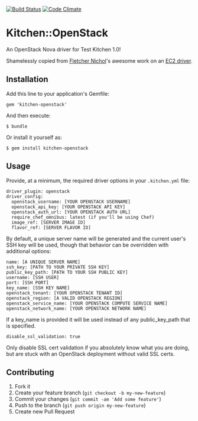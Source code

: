 [![Build Status](https://travis-ci.org/RoboticCheese/kitchen-openstack.png?branch=master)](https://travis-ci.org/RoboticCheese/kitchen-openstack) [![Code Climate](https://codeclimate.com/github/RoboticCheese/kitchen-openstack.png)](https://codeclimate.com/github/RoboticCheese/kitchen-openstack)

# Kitchen::OpenStack

An OpenStack Nova driver for Test Kitchen 1.0!

Shamelessly copied from [Fletcher Nichol](https://github.com/fnichol)'s
awesome work on an [EC2 driver](https://github.com/opscode/kitchen-ec2).

## Installation

Add this line to your application's Gemfile:

    gem 'kitchen-openstack'

And then execute:

    $ bundle

Or install it yourself as:

    $ gem install kitchen-openstack

## Usage

Provide, at a minimum, the required driver options in your `.kitchen.yml` file:

    driver_plugin: openstack
    driver_config:
      openstack_username: [YOUR OPENSTACK USERNAME]
      openstack_api_key: [YOUR OPENSTACK API KEY]
      openstack_auth_url: [YOUR OPENSTACK AUTH URL]
      require_chef_omnibus: latest (if you'll be using Chef)
      image_ref: [SERVER IMAGE ID]
      flavor_ref: [SERVER FLAVOR ID]

By default, a unique server name will be generated and the current user's SSH
key will be used, though that behavior can be overridden with additional
options:

    name: [A UNIQUE SERVER NAME]
    ssh_key: [PATH TO YOUR PRIVATE SSH KEY]
    public_key_path: [PATH TO YOUR SSH PUBLIC KEY]
    username: [SSH USER]
    port: [SSH PORT]
    key_name: [SSH KEY NAME]
    openstack_tenant: [YOUR OPENSTACK TENANT ID]
    openstack_region: [A VALID OPENSTACK REGION]
    openstack_service_name: [YOUR OPENSTACK COMPUTE SERVICE NAME]
    openstack_network_name: [YOUR OPENSTACK NETWORK NAME]

If a key\_name is provided it will be used instead of any
public\_key\_path that is specified.

    disable_ssl_validation: true

Only disable SSL cert validation if you absolutely know what you are doing,
but are stuck with an OpenStack deployment without valid SSL certs.

## Contributing

1. Fork it
2. Create your feature branch (`git checkout -b my-new-feature`)
3. Commit your changes (`git commit -am 'Add some feature'`)
4. Push to the branch (`git push origin my-new-feature`)
5. Create new Pull Request
